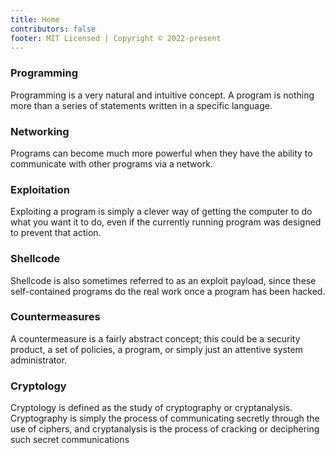 ```yaml
---
title: Home
contributors: false
footer: MIT Licensed | Copyright © 2022-present
---
```


### Programming
Programming is a very natural and intuitive concept. A program is nothing more than a series of statements written in a specific language.

### Networking
Programs can become much more powerful when they have the ability to communicate with other programs via a network.

### Exploitation
Exploiting a program is simply a clever way of getting the computer to do what you want it to do, even if the currently running program was designed to prevent that action.

### Shellcode
Shellcode is also sometimes referred to as an exploit payload, since these self-contained programs do the real work once a program has been hacked.

### Countermeasures
A countermeasure is a fairly abstract concept; this could be a security product, a set of policies, a program, or simply just an attentive system administrator. 

### Cryptology
Cryptology is defined as the study of cryptography or cryptanalysis. Cryptography is simply the process of communicating secretly through the use of ciphers, and cryptanalysis is the process of cracking or deciphering such secret communications 

